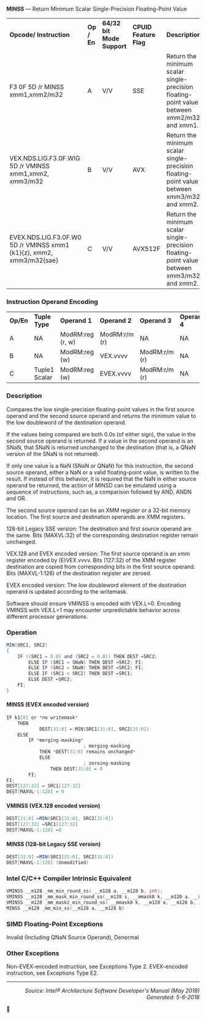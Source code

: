 <b>MINSS</b> — Return Minimum Scalar Single-Precision Floating-Point Value
<table>
	<tr>
		<td><b>Opcode/ Instruction</b></td>
		<td><b>Op / En</b></td>
		<td><b>64/32 bit Mode Support</b></td>
		<td><b>CPUID Feature Flag</b></td>
		<td><b>Description</b></td>
	</tr>
	<tr>
		<td>F3 0F 5D /r MINSS xmm1,xmm2/m32</td>
		<td>A</td>
		<td>V/V</td>
		<td>SSE</td>
		<td>Return the minimum scalar single-precision floating- point value between xmm2/m32 and xmm1.</td>
	</tr>
	<tr>
		<td>VEX.NDS.LIG.F3.0F.WIG 5D /r VMINSS xmm1,xmm2, xmm3/m32</td>
		<td>B</td>
		<td>V/V</td>
		<td>AVX</td>
		<td>Return the minimum scalar single-precision floating- point value between xmm3/m32 and xmm2.</td>
	</tr>
	<tr>
		<td>EVEX.NDS.LIG.F3.0F.W0 5D /r VMINSS xmm1 {k1}{z}, xmm2, xmm3/m32{sae}</td>
		<td>C</td>
		<td>V/V</td>
		<td>AVX512F</td>
		<td>Return the minimum scalar single-precision floating- point value between xmm3/m32 and xmm2.</td>
	</tr>
</table>


### Instruction Operand Encoding
<table>
	<tr>
		<td><b>Op/En</b></td>
		<td><b>Tuple Type</b></td>
		<td><b>Operand 1</b></td>
		<td><b>Operand 2</b></td>
		<td><b>Operand 3</b></td>
		<td><b>Operand 4</b></td>
	</tr>
	<tr>
		<td>A</td>
		<td>NA</td>
		<td>ModRM:reg (r, w)</td>
		<td>ModRM:r/m (r)</td>
		<td>NA</td>
		<td>NA</td>
	</tr>
	<tr>
		<td>B</td>
		<td>NA</td>
		<td>ModRM:reg (w)</td>
		<td>VEX.vvvv</td>
		<td>ModRM:r/m (r)</td>
		<td>NA</td>
	</tr>
	<tr>
		<td>C</td>
		<td>Tuple1 Scalar</td>
		<td>ModRM:reg (w)</td>
		<td>EVEX.vvvv</td>
		<td>ModRM:r/m (r)</td>
		<td>NA</td>
	</tr>
</table>


### Description
Compares the low single-precision floating-point values in the first source operand and the second source operand
and returns the minimum value to the low doubleword of the destination operand.

If the values being compared are both 0.0s (of either sign), the value in the second source operand is returned. If
a value in the second operand is an SNaN, that SNaN is returned unchanged to the destination (that is, a QNaN
version of the SNaN is not returned).

If only one value is a NaN (SNaN or QNaN) for this instruction, the second source operand, either a NaN or a valid
floating-point value, is written to the result. If instead of this behavior, it is required that the NaN in either source
operand be returned, the action of MINSD can be emulated using a sequence of instructions, such as, a comparison
followed by AND, ANDN and OR.

The second source operand can be an XMM register or a 32-bit memory location. The first source and destination
operands are XMM registers.

128-bit Legacy SSE version: The destination and first source operand are the same. Bits (MAXVL:32) of the corresponding
 destination register remain unchanged.

VEX.128 and EVEX encoded version: The first source operand is an xmm register encoded by (E)VEX.vvvv. Bits
(127:32) of the XMM register destination are copied from corresponding bits in the first source operand. Bits
(MAXVL-1:128) of the destination register are zeroed.

EVEX encoded version: The low doubleword element of the destination operand is updated according to the
writemask.

Software should ensure VMINSS is encoded with VEX.L=0. Encoding VMINSS with VEX.L=1 may encounter 
unpredictable behavior across different processor generations.

### Operation

```java
MIN(SRC1, SRC2)
{
    IF ((SRC1 = 0.0) and (SRC2 = 0.0)) THEN DEST ←SRC2;
        ELSE IF (SRC1 = SNaN) THEN DEST ←SRC2; FI;
        ELSE IF (SRC2 = SNaN) THEN DEST ←SRC2; FI;
        ELSE IF (SRC1 < SRC2) THEN DEST ←SRC1;
        ELSE DEST ←SRC2; 
    FI; 
}
```
#### MINSS (EVEX encoded version)
```java
IF k1[0] or *no writemask*
    THEN
            DEST[31:0] ← MIN(SRC1[31:0], SRC2[31:0])
    ELSE 
        IF *merging-masking*
                            ; merging-masking
            THEN *DEST[31:0] remains unchanged*
            ELSE 
                            ; zeroing-masking
                THEN DEST[31:0] ← 0
        FI;
FI;
DEST[127:32] ← SRC1[127:32]
DEST[MAXVL-1:128] ← 0
```
#### VMINSS (VEX.128 encoded version)
```java
DEST[31:0] ←MIN(SRC1[31:0], SRC2[31:0])
DEST[127:32] ←SRC1[127:32]
DEST[MAXVL-1:128] ←0
```
#### MINSS (128-bit Legacy SSE version)
```java
DEST[31:0] ←MIN(SRC1[31:0], SRC2[31:0])
DEST[MAXVL-1:128] (Unmodified)
```
### Intel C/C++ Compiler Intrinsic Equivalent
```c
VMINSS __m128 _mm_min_round_ss( __m128 a, __m128 b, int);
VMINSS __m128 _mm_mask_min_round_ss(__m128 s, __mmask8 k, __m128 a, __m128 b, int);
VMINSS __m128 _mm_maskz_min_round_ss( __mmask8 k, __m128 a, __m128 b, int);
MINSS __m128 _mm_min_ss(__m128 a, __m128 b)
```
### SIMD Floating-Point Exceptions
Invalid (Including QNaN Source Operand), Denormal

### Other Exceptions

Non-EVEX-encoded instruction, see Exceptions Type 2.
EVEX-encoded instruction, see Exceptions Type E2.

 --- 
<p align="right"><i>Source: Intel® Architecture Software Developer's Manual (May 2018)<br>Generated: 5-6-2018</i></p>
